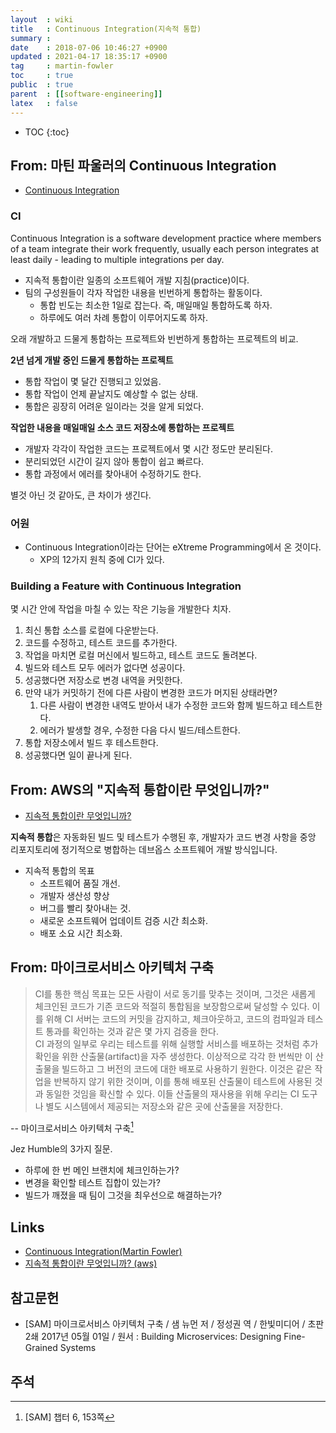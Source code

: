 ```yaml
---
layout  : wiki
title   : Continuous Integration(지속적 통합)
summary : 
date    : 2018-07-06 10:46:27 +0900
updated : 2021-04-17 18:35:17 +0900
tag     : martin-fowler
toc     : true
public  : true
parent  : [[software-engineering]]
latex   : false
---
```

* TOC
{:toc}

## From: 마틴 파울러의 Continuous Integration

* [Continuous Integration](https://martinfowler.com/articles/continuousIntegration.html )

### CI

>
Continuous Integration is a software development practice where members of a team integrate their work frequently,
usually each person integrates at least daily - leading to multiple integrations per day.

* 지속적 통합이란 일종의 소프트웨어 개발 지침(practice)이다.
* 팀의 구성원들이 각자 작업한 내용을 빈번하게 통합하는 활동이다.
    * 통합 빈도는 최소한 1일로 잡는다. 즉, 매일매일 통합하도록 하자.
    * 하루에도 여러 차례 통합이 이루어지도록 하자.

오래 개발하고 드물게 통합하는 프로젝트와 빈번하게 통합하는 프로젝트의 비교.

**2년 넘게 개발 중인 드물게 통합하는 프로젝트**

* 통합 작업이 몇 달간 진행되고 있었음.
* 통합 작업이 언제 끝날지도 예상할 수 없는 상태.
* 통합은 굉장히 어려운 일이라는 것을 알게 되었다.

**작업한 내용을 매일매일 소스 코드 저장소에 통합하는 프로젝트**

* 개발자 각각이 작업한 코드는 프로젝트에서 몇 시간 정도만 분리된다.
* 분리되었던 시간이 길지 않아 통합이 쉽고 빠르다.
* 통합 과정에서 에러를 찾아내어 수정하기도 한다.

별것 아닌 것 같아도, 큰 차이가 생긴다.

### 어원

* Continuous Integration이라는 단어는 eXtreme Programming에서 온 것이다.
    * XP의 12가지 원칙 중에 CI가 있다.

### Building a Feature with Continuous Integration

몇 시간 안에 작업을 마칠 수 있는 작은 기능을 개발한다 치자.

1. 최신 통합 소스를 로컬에 다운받는다.
2. 코드를 수정하고, 테스트 코드를 추가한다.
3. 작업을 마치면 로컬 머신에서 빌드하고, 테스트 코드도 돌려본다.
4. 빌드와 테스트 모두 에러가 없다면 성공이다.
5. 성공했다면 저장소로 변경 내역을 커밋한다.
6. 만약 내가 커밋하기 전에 다른 사람이 변경한 코드가 머지된 상태라면?
    1. 다른 사람이 변경한 내역도 받아서 내가 수정한 코드와 함께 빌드하고 테스트한다.
    2. 에러가 발생할 경우, 수정한 다음 다시 빌드/테스트한다.
7. 통합 저장소에서 빌드 후 테스트한다.
8. 성공했다면 일이 끝나게 된다.


## From: AWS의 "지속적 통합이란 무엇입니까?"

* [지속적 통합이란 무엇입니까?](https://aws.amazon.com/ko/devops/continuous-integration/ )

>
**지속적 통합**은 자동화된 빌드 및 테스트가 수행된 후,
개발자가 코드 변경 사항을 중앙 리포지토리에 정기적으로 병합하는 데브옵스 소프트웨어 개발 방식입니다.

* 지속적 통합의 목표
    * 소프트웨어 품질 개선.
    * 개발자 생산성 향상
    * 버그를 빨리 찾아내는 것.
    * 새로운 소프트웨어 업데이트 검증 시간 최소화.
    * 배포 소요 시간 최소화.

## From: 마이크로서비스 아키텍처 구축


> CI를 통한 핵심 목표는 모든 사람이 서로 동기를 맞추는 것이며,
그것은 새롭게 체크인된 코드가 기존 코드와 적절히 통합됨을 보장함으로써 달성할 수 있다.
이를 위해 CI 서버는 코드의 커밋을 감지하고, 체크아웃하고, 코드의 컴파일과 테스트 통과를 확인하는 것과 같은 몇 가지 검증을 한다.  
CI 과정의 일부로 우리는 테스트를 위해 실행할 서비스를 배포하는 것처럼 추가 확인을 위한 산출물(artifact)을 자주 생성한다.
이상적으로 각각 한 번씩만 이 산출물을 빌드하고 그 버전의 코드에 대한 배포로 사용하기 원한다.
이것은 같은 작업을 반복하지 않기 위한 것이며, 이를 통해 배포된 산출물이 테스트에 사용된 것과 동일한 것임을 확신할 수 있다.
이들 산출물의 재사용을 위해 우리는 CI 도구나 별도 시스템에서 제공되는 저장소와 같은 곳에 산출물을 저장한다.
>
-- 마이크로서비스 아키텍처 구축[^sam-6]

Jez Humble의 3가지 질문.

>
* 하루에 한 번 메인 브랜치에 체크인하는가?
* 변경을 확인할 테스트 집합이 있는가?
* 빌드가 깨졌을 때 팀이 그것을 최우선으로 해결하는가?




## Links

* [Continuous Integration(Martin Fowler)](https://martinfowler.com/articles/continuousIntegration.html )
* [지속적 통합이란 무엇입니까? (aws)](https://aws.amazon.com/ko/devops/continuous-integration/ )

## 참고문헌

* [SAM] 마이크로서비스 아키텍처 구축 / 샘 뉴먼 저 / 정성권 역 / 한빛미디어 / 초판 2쇄 2017년 05월 01일 / 원서 : Building Microservices: Designing Fine-Grained Systems

## 주석
[^sam-6]: [SAM] 챕터 6, 153쪽

